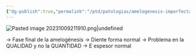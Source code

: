 ```yaml
---
{"dg-publish":true,"permalink":"/ptd/patologias/amelogenesis-imperfectas/amelogenesis-imperfecta-tipo-ii-hipomadurativa-o-hipomineralizada/"}
---
```



![Pasted image 20231009211910.png|undefined](/img/user/PTD/M%C3%A9dias/Pasted%20image%2020231009211910.png)

→ Fase final de la amelogénesis
→ Diente forma normal
→ Problema en la QUALIDAD y no la QUANTIDAD
→ E espesor normal